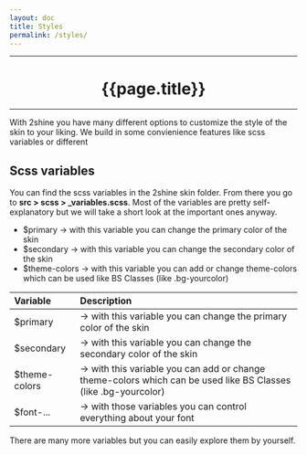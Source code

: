 ```yaml
---
layout: doc
title: Styles 
permalink: /styles/
---
```


---

# <center> {{page.title}}  </center>

---
With 2shine you have many different options to customize the style of the skin to your liking. We build in some convienience features like scss variables or different 

## Scss variables

You can find the scss variables in the 2shine skin folder. From there you go to **src > scss > _variables.scss**. Most of the variables are pretty self-explanatory but we will take a short look at the important ones anyway. 

- $primary      -> with this variable you can change the primary color of the skin 
- $secondary    -> with this variable you can change the secondary color of the skin 
- $theme-colors -> with this variable you can add or change theme-colors which can be used like BS Classes (like .bg-yourcolor) 

| **Variable** | **Description** |
|:-------------|:----------------|
|$primary         | -> with this variable you can change the primary color of the skin |
|$secondary       | -> with this variable you can change the secondary color of the skin |
|$theme-colors    | -> with this variable you can add or change theme-colors which can be used like BS Classes (like .bg-yourcolor) |
|$font-... | -> with those variables you can control everything about your font | 

There are many more variables but you can easily explore them by yourself. 

## 